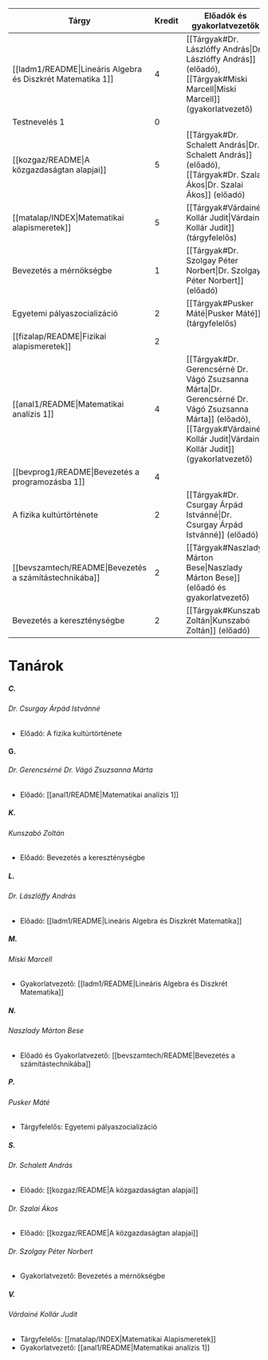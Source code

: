 |Tárgy|Kredit|Előadók és gyakorlatvezetők|Felvehető|
|---|---|---|---|
|[[ladm1/README\|Lineáris Algebra és Diszkrét Matematika 1]]|4|[[Tárgyak#Dr. Lászlóffy András\|Dr. Lászlóffy András]] (előadó),<br /> [[Tárgyak#Miski Marcell\|Miski Marcell]] (gyakorlatvezető)|1. félév|
|Testnevelés 1|0||1. félév|
|[[kozgaz/README\|A közgazdaságtan alapjai]]|5|[[Tárgyak#Dr. Schalett András\|Dr. Schalett András]] (előadó),<br />[[Tárgyak#Dr. Szalai Ákos\|Dr. Szalai Ákos]] (előadó)|1. félév|
|[[matalap/INDEX\|Matematikai alapismeretek]]|5|[[Tárgyak#Várdainé Kollár Judit\|Várdainé Kollár Judit]] (tárgyfelelős)|1. félév|
|Bevezetés a mérnökségbe|1|[[Tárgyak#Dr. Szolgay Péter Norbert\|Dr. Szolgay Péter Norbert]] (előadó)|1. félév|
|Egyetemi pályaszocializáció|2|[[Tárgyak#Pusker Máté\|Pusker Máté]] (tárgyfelelős)|1. félév|
|[[fizalap/README\|Fizikai alapismeretek]]|2||1. félév|
|[[anal1/README\|Matematikai analízis 1]]|4|[[Tárgyak#Dr. Gerencsérné Dr. Vágó Zsuzsanna Márta\|Dr. Gerencsérné Dr. Vágó Zsuzsanna Márta]] (előadó),<br />[[Tárgyak#Várdainé Kollár Judit\|Várdainé Kollár Judit]] (gyakorlatvezető)|1. félév|
|[[bevprog1/README\|Bevezetés a programozásba 1]]|4||1. félév|
|A fizika kultúrtörténete|2|[[Tárgyak#Dr. Csurgay Árpád Istvánné\|Dr. Csurgay Árpád Istvánné]] (előadó)|1. félév|
|[[bevszamtech/README\|Bevezetés a számítástechnikába]]|2|[[Tárgyak#Naszlady Márton Bese\|Naszlady Márton Bese]] (előadó és gyakorlatvezető)|1. félév|
|Bevezetés a kereszténységbe|2|[[Tárgyak#Kunszabó Zoltán\|Kunszabó Zoltán]] (előadó)|1. félév|
# Tanárok
##### C.
###### Dr. Csurgay Árpád Istvánné
- Előadó: A fizika kultúrtörténete
#### G.
###### Dr. Gerencsérné Dr. Vágó Zsuzsanna Márta
- Előadó: [[anal1/README|Matematikai analízis 1]]
##### K.
###### Kunszabó Zoltán
- Előadó: Bevezetés a kereszténységbe
##### L.
###### Dr. Lászlóffy András
- Előadó: [[ladm1/README|Lineáris Algebra és Diszkrét Matematika]]
##### M.
###### Miski Marcell
- Gyakorlatvezető: [[ladm1/README|Lineáris Algebra és Diszkrét Matematika]]
##### N.
###### Naszlady Márton Bese
- Előadó és Gyakorlatvezető: [[bevszamtech/README|Bevezetés a számítástechnikába]]
##### P.
###### Pusker Máté
- Tárgyfelelős: Egyetemi pályaszocializáció
##### S.
###### Dr. Schalett András
- Előadó: [[kozgaz/README|A közgazdaságtan alapjai]]
###### Dr. Szalai Ákos
- Előadó: [[kozgaz/README|A közgazdaságtan alapjai]]
###### Dr. Szolgay Péter Norbert
- Gyakorlatvezető: Bevezetés a mérnökségbe
##### V.
###### Várdainé Kollár Judit
- Tárgyfelelős: [[matalap/INDEX|Matematikai Alapismeretek]]
- Gyakorlatvezető: [[anal1/README|Matematikai analízis 1]]